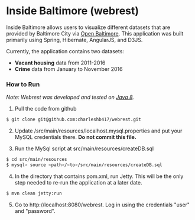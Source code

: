 # Inside Baltimore (webrest)

Inside Baltimore allows users to visualize different datasets that are provided by Baltimore City via [Open Baltimore](https://data.baltimorecity.gov). This application was built primarily using Spring, Hibernate, AngularJS, and D3JS.

Currently, the application contains two datasets:
  - **Vacant housing** data from 2011-2016
  - **Crime** data from January to November 2016

### How to Run
*Note: Webrest was developed and tested on [Java 8](http://www.oracle.com/technetwork/java/javase/overview/java8-2100321.html).*

1) Pull the code from github
```sh
$ git clone git@github.com:charleshb417/webrest.git
```
2) Update /src/main/resources/localhost.mysql.properties and put your 
MySQL credentials there. **Do not commit this file.**

3) Run the MySql script at src/main/resources/createDB.sql
```sh
$ cd src/main/resources
$ mysql> source <path>/<to>/src/main/resources/createDB.sql
```

4) In the directory that contains pom.xml, run Jetty. This will be the only step needed to re-run the application at a later date.
```sh
$ mvn clean jetty:run
```

5) Go to http://localhost:8080/webrest. Log in using the credentials "user" and "password".
